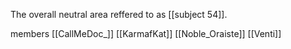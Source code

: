 The overall neutral area reffered to as [[subject 54]]. 

members
	[[CallMeDoc_]]
	[[KarmafKat]]
	[[Noble_Oraiste]]
	[[Venti]]